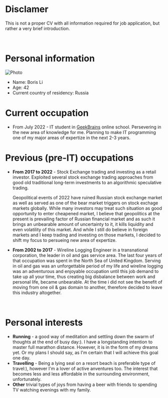 # Disclamer
This is not a proper CV with all information required for job application, but rather a very brief introduction.
<p> </p> 

# Personal information
![Photo](/DZ3/images/photo.jpg)
- Name: Boris Li
- Age: 42
- Current country of residency: Russia

# Current occupation
- From July 2022 - IT student in [GeekBrains](https://gb.ru) online school. Persevering in the new area of knowledge for me. Planning to make IT programming one of my major areas of expertize in the next 2-3 years.

# Previous (pre-IT) occupations
- **From 2017 to 2022** - Stock Exchange trading and investing as a retail investor. Exploited several stock exchange trading approaches from good old traditional long-term investments to an algorithmic speculative trading. 

   Geopolitical events of 2022 have ruined Russian stock exchange market as well as served as one of the bear market triggers on stock exchage markets globally. While many investors may treat such situation as good opportunity to enter cheapened market, I believe that geopolitics at the present is prevailing factor of Russian financial market and as such it brings an unbearable amount of uncertainty to it, it kills liquidity and even volatility of this market.
   And while I still do believe in foreign markets and I keep trading and investing on those markets, I decided to shift my focus to persueing new area of expertize.

- **From 2002 to 2017** - Wireline Logging Engineer in a transnational corporation, the leader in oil and gas service area. The last four years of that occupation was spent in the North Sea of United Kingdom. Serving in oil and gas was an unforgettable period of my life and wireline logging was an adventurous and enjoyable occupation until this job demand to take up all your time, thus creating big disbalance between work and personal life, became unbearable.
At the time i did not see the benefit of moving from one oil & gas domain to another, therefore decided to leave this industry altogether.
<p> </p>

# Personal interests
- **Running** - a good way of meditation and settling down the swarm of thoughts at the end of busy day:). I have a longstanding intention to master full marathon distance. However, it is in the form of my dreams yet. Or my plans I should say, as I'm certain that I will achieve this goal one day.
- **Travelling** - Being a lying seal on a resort beach is preferable type of travel:), however I'm a lover of active anventures too. The interest that becomes less and less affordable in the surrounding environment, unfortunately.
- **Other** trivial types of joys from having a beer with friends to spending TV watching evenings with my family.


